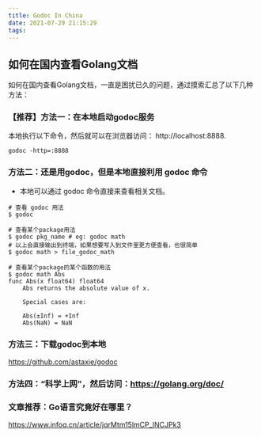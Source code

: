 ```yaml
---
title: Godoc In China
date: 2021-07-29 21:15:29
tags:
---
```


如何在国内查看Golang文档
------------------------
如何在国内查看Golang文档，一直是困扰已久的问题，通过摸索汇总了以下几种方法：

### 【推荐】方法一：在本地启动godoc服务

本地执行以下命令，然后就可以在浏览器访问： http://localhost:8888.

``` golang
godoc -http=:8888
```

### 方法二：还是用godoc，但是本地直接利用 godoc 命令
- 本地可以通过 godoc 命令直接来查看相关文档。
```
# 查看 godoc 用法
$ godoc

# 查看某个package用法
$ godoc pkg_name # eg: godoc math
# 以上会直接输出到终端，如果想要写入到文件里更方便查看，也很简单
$ godoc math > file_godoc_math

# 查看某个package的某个函数的用法
$ godoc math Abs
func Abs(x float64) float64
    Abs returns the absolute value of x.

    Special cases are:

	Abs(±Inf) = +Inf
	Abs(NaN) = NaN
```

### 方法三：下载godoc到本地
https://github.com/astaxie/godoc

### 方法四：“科学上网”，然后访问：https://golang.org/doc/

### 文章推荐：Go语言究竟好在哪里？
https://www.infoq.cn/article/jqrMtm15lmCP_lNCJPk3
